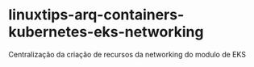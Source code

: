 # linuxtips-arq-containers-kubernetes-eks-networking
Centralização da criação de recursos da networking do modulo de EKS
